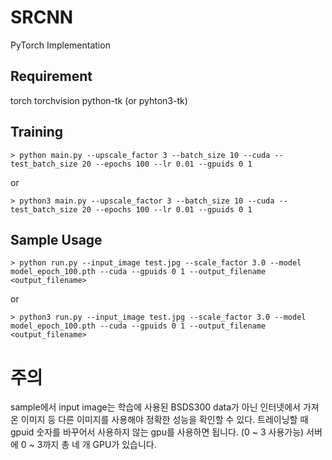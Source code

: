# SRCNN
PyTorch Implementation

## Requirement
torch
torchvision
python-tk (or pyhton3-tk)

## Training

	> python main.py --upscale_factor 3 --batch_size 10 --cuda --test_batch_size 20 --epochs 100 --lr 0.01 --gpuids 0 1

or

	> python3 main.py --upscale_factor 3 --batch_size 10 --cuda --test_batch_size 20 --epochs 100 --lr 0.01 --gpuids 0 1

## Sample Usage

	> python run.py --input_image test.jpg --scale_factor 3.0 --model model_epoch_100.pth --cuda --gpuids 0 1 --output_filename <output_filename>

or

	> python3 run.py --input_image test.jpg --scale_factor 3.0 --model model_epoch_100.pth --cuda --gpuids 0 1 --output_filename <output_filename>

# 주의
sample에서 input image는 학습에 사용된 BSDS300 data가 아닌 인터넷에서 가져온 이미지 등 다른 이미지를 사용해야 정확한 성능을 확인할 수 있다.
트레이닝할 때 gpuid 숫자를 바꾸어서 사용하지 않는 gpu를 사용하면 됩니다. (0 ~ 3 사용가능)
서버에 0 ~ 3까지 총 네 개 GPU가 있습니다.
